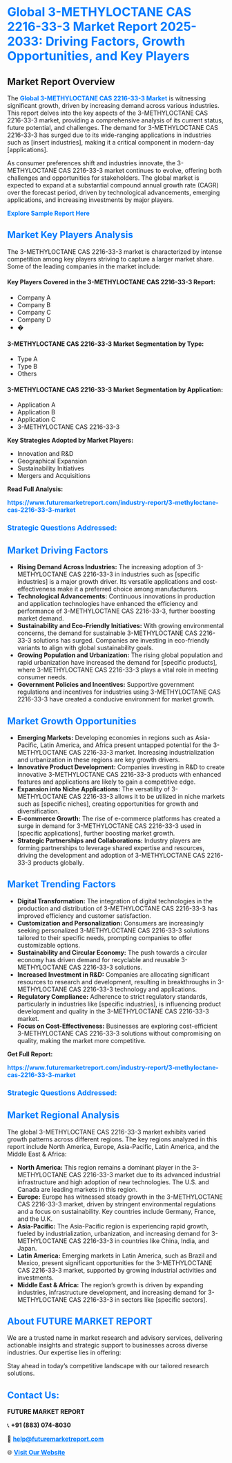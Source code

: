 <h1 style="color: #007BFF;">Global 3-METHYLOCTANE CAS 2216-33-3 Market Report 2025-2033: Driving Factors, Growth Opportunities, and Key Players</h1>

<section id="overview">
<h2>Market Report Overview</h2>
<p>The <a href="https://www.futuremarketreport.com/industry-report/3-methyloctane-cas-2216-33-3-market" style="color: #007BFF; text-decoration: none;"><strong>Global 3-METHYLOCTANE CAS 2216-33-3 Market</strong></a> is witnessing significant growth, driven by increasing demand across various industries. This report delves into the key aspects of the 3-METHYLOCTANE CAS 2216-33-3 market, providing a comprehensive analysis of its current status, future potential, and challenges. The demand for 3-METHYLOCTANE CAS 2216-33-3 has surged due to its wide-ranging applications in industries such as [insert industries], making it a critical component in modern-day [applications].</p>
<p>As consumer preferences shift and industries innovate, the 3-METHYLOCTANE CAS 2216-33-3 market continues to evolve, offering both challenges and opportunities for stakeholders. The global market is expected to expand at a substantial compound annual growth rate (CAGR) over the forecast period, driven by technological advancements, emerging applications, and increasing investments by major players.</p>
</section>

<section id="overview">
<p><a href="https://www.futuremarketreport.com/request-sample/reportId=110917" style="color: #007BFF; text-decoration: none;"><strong>Explore Sample Report Here</strong></a></p>
</section>

<section id="key-players">
<h2 style="color: #007BFF;">Market Key Players Analysis</h2>
<p>The 3-METHYLOCTANE CAS 2216-33-3 market is characterized by intense competition among key players striving to capture a larger market share. Some of the leading companies in the market include:</p>
<h4>Key Players Covered in the 3-METHYLOCTANE CAS 2216-33-3 Report:</h4>
<ul><li>Company A</li><li>Company B</li><li>Company C</li><li>Company D</li><li>�</li></ul>
<h4>3-METHYLOCTANE CAS 2216-33-3 Market Segmentation by Type:</h4>
<ul><li>Type A</li><li>Type B</li><li>Others</li></ul>

<h4>3-METHYLOCTANE CAS 2216-33-3 Market Segmentation by Application:</h4>
<ul><li>Application A</li><li>Application B</li><li>Application C</li><li>3-METHYLOCTANE CAS 2216-33-3</li></ul>
<p><strong>Key Strategies Adopted by Market Players:</strong></p>
<ul>
<li>Innovation and R&D</li>
<li>Geographical Expansion</li>
<li>Sustainability Initiatives</li>
<li>Mergers and Acquisitions</li>
</ul>
</section>

<section>
<p><strong>Read Full Analysis: </strong></p><a href="https://www.futuremarketreport.com/industry-report/3-methyloctane-cas-2216-33-3-market" style="color: #007BFF; text-decoration: none;"><strong>https://www.futuremarketreport.com/industry-report/3-methyloctane-cas-2216-33-3-market</strong></a>
<h3 style="color: #007BFF;">Strategic Questions Addressed:</h3>
</section>

<section id="driving-factors">
<h2 style="color: #007BFF;">Market Driving Factors</h2>
<ul>
<li><strong>Rising Demand Across Industries:</strong> The increasing adoption of 3-METHYLOCTANE CAS 2216-33-3 in industries such as [specific industries] is a major growth driver. Its versatile applications and cost-effectiveness make it a preferred choice among manufacturers.</li>
<li><strong>Technological Advancements:</strong> Continuous innovations in production and application technologies have enhanced the efficiency and performance of 3-METHYLOCTANE CAS 2216-33-3, further boosting market demand.</li>
<li><strong>Sustainability and Eco-Friendly Initiatives:</strong> With growing environmental concerns, the demand for sustainable 3-METHYLOCTANE CAS 2216-33-3 solutions has surged. Companies are investing in eco-friendly variants to align with global sustainability goals.</li>
<li><strong>Growing Population and Urbanization:</strong> The rising global population and rapid urbanization have increased the demand for [specific products], where 3-METHYLOCTANE CAS 2216-33-3 plays a vital role in meeting consumer needs.</li>
<li><strong>Government Policies and Incentives:</strong> Supportive government regulations and incentives for industries using 3-METHYLOCTANE CAS 2216-33-3 have created a conducive environment for market growth.</li>
</ul>
</section>

<section id="growth-opportunities">
<h2 style="color: #007BFF;">Market Growth Opportunities</h2>
<ul>
<li><strong>Emerging Markets:</strong> Developing economies in regions such as Asia-Pacific, Latin America, and Africa present untapped potential for the 3-METHYLOCTANE CAS 2216-33-3 market. Increasing industrialization and urbanization in these regions are key growth drivers.</li>
<li><strong>Innovative Product Development:</strong> Companies investing in R&D to create innovative 3-METHYLOCTANE CAS 2216-33-3 products with enhanced features and applications are likely to gain a competitive edge.</li>
<li><strong>Expansion into Niche Applications:</strong> The versatility of 3-METHYLOCTANE CAS 2216-33-3 allows it to be utilized in niche markets such as [specific niches], creating opportunities for growth and diversification.</li>
<li><strong>E-commerce Growth:</strong> The rise of e-commerce platforms has created a surge in demand for 3-METHYLOCTANE CAS 2216-33-3 used in [specific applications], further boosting market growth.</li>
<li><strong>Strategic Partnerships and Collaborations:</strong> Industry players are forming partnerships to leverage shared expertise and resources, driving the development and adoption of 3-METHYLOCTANE CAS 2216-33-3 products globally.</li>
</ul>
</section>

<section id="trending-factors">
<h2 style="color: #007BFF;">Market Trending Factors</h2>
<ul>
<li><strong>Digital Transformation:</strong> The integration of digital technologies in the production and distribution of 3-METHYLOCTANE CAS 2216-33-3 has improved efficiency and customer satisfaction.</li>
<li><strong>Customization and Personalization:</strong> Consumers are increasingly seeking personalized 3-METHYLOCTANE CAS 2216-33-3 solutions tailored to their specific needs, prompting companies to offer customizable options.</li>
<li><strong>Sustainability and Circular Economy:</strong> The push towards a circular economy has driven demand for recyclable and reusable 3-METHYLOCTANE CAS 2216-33-3 solutions.</li>
<li><strong>Increased Investment in R&D:</strong> Companies are allocating significant resources to research and development, resulting in breakthroughs in 3-METHYLOCTANE CAS 2216-33-3 technology and applications.</li>
<li><strong>Regulatory Compliance:</strong> Adherence to strict regulatory standards, particularly in industries like [specific industries], is influencing product development and quality in the 3-METHYLOCTANE CAS 2216-33-3 market.</li>
<li><strong>Focus on Cost-Effectiveness:</strong> Businesses are exploring cost-efficient 3-METHYLOCTANE CAS 2216-33-3 solutions without compromising on quality, making the market more competitive.</li>
</ul>
</section>

<section>
<p><strong>Get Full Report: </strong></p><a href="https://www.futuremarketreport.com/industry-report/3-methyloctane-cas-2216-33-3-market" style="color: #007BFF; text-decoration: none;"><strong>https://www.futuremarketreport.com/industry-report/3-methyloctane-cas-2216-33-3-market</strong></a>
<h3 style="color: #007BFF;">Strategic Questions Addressed:</h3>
</section>


<section id="regional-analysis">
<h2 style="color: #007BFF;">Market Regional Analysis</h2>
<p>The global 3-METHYLOCTANE CAS 2216-33-3 market exhibits varied growth patterns across different regions. The key regions analyzed in this report include North America, Europe, Asia-Pacific, Latin America, and the Middle East & Africa:</p>
<ul>
<li><strong>North America:</strong> This region remains a dominant player in the 3-METHYLOCTANE CAS 2216-33-3 market due to its advanced industrial infrastructure and high adoption of new technologies. The U.S. and Canada are leading markets in this region.</li>
<li><strong>Europe:</strong> Europe has witnessed steady growth in the 3-METHYLOCTANE CAS 2216-33-3 market, driven by stringent environmental regulations and a focus on sustainability. Key countries include Germany, France, and the U.K.</li>
<li><strong>Asia-Pacific:</strong> The Asia-Pacific region is experiencing rapid growth, fueled by industrialization, urbanization, and increasing demand for 3-METHYLOCTANE CAS 2216-33-3 in countries like China, India, and Japan.</li>
<li><strong>Latin America:</strong> Emerging markets in Latin America, such as Brazil and Mexico, present significant opportunities for the 3-METHYLOCTANE CAS 2216-33-3 market, supported by growing industrial activities and investments.</li>
<li><strong>Middle East & Africa:</strong> The region’s growth is driven by expanding industries, infrastructure development, and increasing demand for 3-METHYLOCTANE CAS 2216-33-3 in sectors like [specific sectors].</li>
</ul>
</section>

<footer>
<h2 style="color: #007BFF;">About FUTURE MARKET REPORT</h2>
<p>We are a trusted name in market research and advisory services, delivering actionable insights and strategic support to businesses across diverse industries. Our expertise lies in offering:</p>

<p>Stay ahead in today’s competitive landscape with our tailored research solutions.</p>

<h2 style="color: #007BFF;">Contact Us:</h2>
<p><strong>FUTURE MARKET REPORT</strong></p>
<p>📞 <strong>+91 (883) 074-8030</strong></p>
<p>📧 <strong><a href="mailto:help@futuremarketreport.com" style="color: #007BFF;">help@futuremarketreport.com</a></strong></p>
<p>🌐 <strong><a href="https://www.futuremarketreport.com/" style="color: #007BFF;">Visit Our Website</a></strong></p>
</footer>
